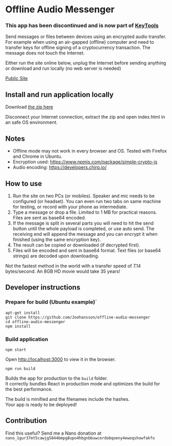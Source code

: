 
# Offline Audio Messenger

### This app has been discontinued and is now part of [KeyTools](https://github.com/Joohansson/keytools)

Send messages or files between devices using an encrypted audio transfer.
For example when using an air-gapped (offline) computer and need to transfer keys for offline signing of a cryptocurrency transaction. The message does not touch the Internet.

Either run the site online below, unplug the Internet before sending anything or download and run locally (no web server is needed)

[Public Site](https://joohansson.github.io/offline-audio-messenger/)

## Install and run application locally

Download [the zip here](https://github.com/Joohansson/offline-audio-messenger/raw/master/offline-audio-messenger.zip)

Disconnect your Internet connection, extract the zip and open index.html in an safe OS environment.

## Notes

* Offline mode may not work in every browser and OS. Tested with Firefox and Chrome in Ubuntu.
* Encryption used: https://www.npmjs.com/package/simple-crypto-js
* Audio encoding: https://developers.chirp.io/

## How to use

1. Run the site on two PCs (or mobiles). Speaker and mic needs to be configured (or headset). You can even run two tabs on same machine for testing, or record with your phone as intermediate.
2. Type a message or drop a file. Limited to 1 MB for practical reasons. Files are sent as base64 encoded.
3. If the message is split in several parts you will need to hit the send button until the whole payload is completed, or use auto send. The receiving end will append the message and you can encrypt it when finished (using the same encryption key).
4. The result can be copied or downloaded (if decrypted first).
5. Files will be encoded and sent in base64 format. Text files (or base64 strings) are decoded upon downloading.

Not the fastest method in the world with a transfer speed of 7.14 bytes/second. An 8GB HD movie would take 35 years!

## Developer instructions

### Prepare for build (Ubuntu example)`

`apt-get install`\
`git clone https://github.com/Joohansson/offline-audio-messenger`\
`cd offline-audio-messenger`\
`npm install`

### Build application

`npm start`

Open [http://localhost:3000](http://localhost:3000) to view it in the browser.

`npm run build`

Builds the app for production to the `build` folder.<br>
It correctly bundles React in production mode and optimizes the build for the best performance.

The build is minified and the filenames include the hashes.<br>
Your app is ready to be deployed!


## Contribution

Find this useful? Send me a Nano donation at `nano_1gur37mt5cawjg5844bmpg8upo4hbgnbbuwcerdobqoeny4ewoqshowfakfo`
